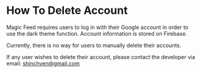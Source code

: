 # How To Delete Account

Magic Feed requires users to log in with their Google account in order to use the dark theme function. Account information is stored on Firebase.

Currently, there is no way for users to manually delete their accounts.

If any user wishes to delete their account, please contact the developer via email: shinchven@gmail.com
